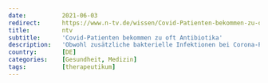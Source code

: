 ```yaml
---
date:          2021-06-03
redirect:      https://www.n-tv.de/wissen/Covid-Patienten-bekommen-zu-oft-Antibiotika-article22593422.html
title:         ntv
subtitle:      'Covid-Patienten bekommen zu oft Antibiotika'
description:   'Obwohl zusätzliche bakterielle Infektionen bei Corona-Patienten relativ selten sind, werden sie häufig mit Antibiotika behandelt. Forscher warnen, dass der großzügige Einsatz dieser Medikamente langfristig verheerende Folgen haben könnte.'
country:       [DE]
categories:    [Gesundheit, Medizin]
tags:          [therapeutikum]
---
```

